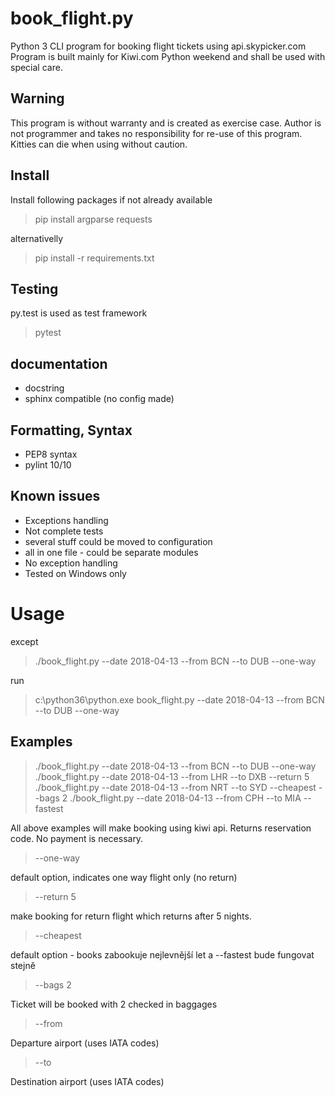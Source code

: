 # book_flight.py
Python 3 CLI program for booking flight tickets using api.skypicker.com
Program is built mainly for Kiwi.com Python weekend and shall be used with special care.

## Warning
This program is without warranty and is created as exercise case.
Author is not programmer and takes no responsibility for re-use of this program.
Kitties can die when using without caution. 

 
## Install
Install following packages if not already available
> pip install argparse requests 

alternativelly

> pip install -r requirements.txt
 
## Testing
py.test is used as test framework
> pytest

## documentation
* docstring
* sphinx compatible (no config made)

## Formatting, Syntax
* PEP8 syntax
* pylint 10/10 

## Known issues
* Exceptions handling
* Not complete tests
* several stuff could be moved to configuration
* all in one file - could be separate modules
* No exception handling
* Tested on Windows only
 
 # Usage
  
 except
 > ./book_flight.py --date 2018-04-13 --from BCN --to DUB --one-way
 
 run
 > c:\python36\python.exe book_flight.py --date 2018-04-13 --from BCN --to DUB --one-way
 
## Examples
> ./book_flight.py --date 2018-04-13 --from BCN --to DUB --one-way
> ./book_flight.py --date 2018-04-13 --from LHR --to DXB --return 5
> ./book_flight.py --date 2018-04-13 --from NRT --to SYD --cheapest --bags 2
> ./book_flight.py --date 2018-04-13 --from CPH --to MIA --fastest

All above examples will make booking using kiwi api. Returns reservation code. No payment is necessary.

> --one-way

default option, indicates one way flight only (no return)
 
> --return 5 

make booking for return flight which returns after 5 nights. 

> --cheapest

default option - books zabookuje nejlevnější let a --fastest bude fungovat stejně

> --bags 2

Ticket will be booked with 2 checked in baggages

> --from 

Departure airport (uses IATA codes)

> --to 

Destination airport (uses IATA codes)